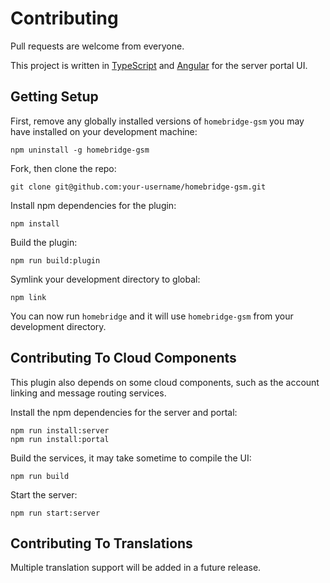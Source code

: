 # Contributing

Pull requests are welcome from everyone.

This project is written in [TypeScript](https://www.typescriptlang.org/) and [Angular](https://angular.io/) for the server portal UI.

## Getting Setup

First, remove any globally installed versions of `homebridge-gsm` you may have installed on your development machine:

```
npm uninstall -g homebridge-gsm
```

Fork, then clone the repo:

```
git clone git@github.com:your-username/homebridge-gsm.git
```

Install npm dependencies for the plugin:

```
npm install
```

Build the plugin:

```
npm run build:plugin
```

Symlink your development directory to global:

```
npm link
```

You can now run `homebridge` and it will use `homebridge-gsm` from your development directory. 

## Contributing To Cloud Components

This plugin also depends on some cloud components, such as the account linking and message routing services.

Install the npm dependencies for the server and portal:

```
npm run install:server
npm run install:portal
```

Build the services, it may take sometime to compile the UI:

```
npm run build
```

Start the server:

```
npm run start:server
```

## Contributing To Translations

Multiple translation support will be added in a future release.
